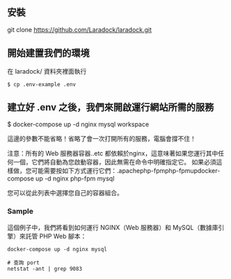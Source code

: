 ## 安裝
git clone https://github.com/Laradock/laradock.git
## 開始建置我們的環境
在 laradock/ 資料夾裡面執行
```
$ cp .env-example .env
```
## 建立好 .env 之後，我們來開啟運行網站所需的服務
$ docker-compose up -d nginx mysql workspace

這邊的參數不能省略！省略了會一次打開所有的服務，電腦會撐不住！

注意：所有的 Web 服務器容器..etc 都依賴於nginx，這意味著如果您運行其中任何一個，它們將自動為您啟動容器，因此無需在命令中明確指定它。
如果必須這樣做，您可能需要按如下方式運行它們：.apachephp-fpmphp-fpmupdocker-compose up -d nginx php-fpm mysql

您可以從此列表中選擇您自己的容器組合。

### Sample
這個例子中，我們將看到如何運行 NGINX（Web 服務器）和 MySQL（數據庫引擎）來託管 PHP Web 腳本：
```
docker-compose up -d nginx mysql

# 查詢 port
netstat -ant | grep 9083

```

